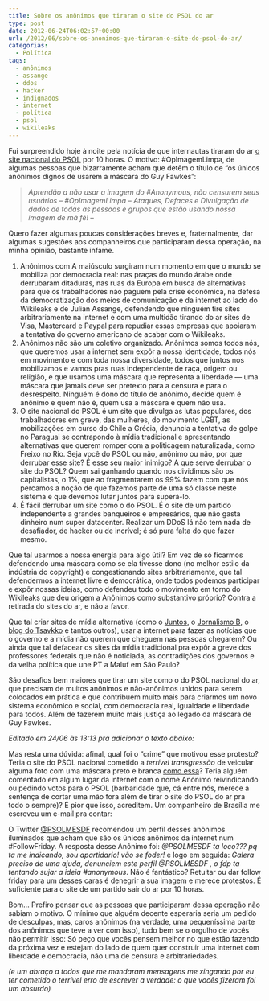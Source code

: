 ```yaml
---
title: Sobre os anônimos que tiraram o site do PSOL do ar
type: post
date: 2012-06-24T06:02:57+00:00
url: /2012/06/sobre-os-anonimos-que-tiraram-o-site-do-psol-do-ar/
categorias:
  - Política
tags:
  - anônimos
  - assange
  - ddos
  - hacker
  - indignados
  - internet
  - política
  - psol
  - wikileaks
---
```


Fui surpreendido hoje à noite pela notícia de que internautas tiraram do ar [o site nacional do PSOL][1] por 10 horas. O motivo: #OpImagemLimpa, de algumas pessoas que bizarramente acham que detêm o título de “os únicos anônimos dignos de usarem a máscara do Guy Fawkes”:

> _Aprendão a não usar a imagem do #Anonymous, não censurem seus usuários – #OpImagemLimpa – Ataques, Defaces e Divulgação de dados de todas as pessoas e grupos que estão usando nossa imagem de má fé! –_

Quero fazer algumas poucas considerações breves e, fraternalmente, dar algumas sugestões aos companheiros que participaram dessa operação, na minha opinião, bastante infame.

1. Anônimos com A maiúsculo surgiram num momento em que o mundo se mobiliza por democracia real: nas praças do mundo árabe onde derrubaram ditaduras, nas ruas da Europa em busca de alternativas para que os trabalhadores não paguem pela crise econômica, na defesa da democratização dos meios de comunicação e da internet ao lado do Wikileaks e de Julian Assange, defendendo que ninguém tire sites arbitrariamente na internet e com uma multidão tirando do ar sites de Visa, Mastercard e Paypal para repudiar essas empresas que apoiaram a tentativa do governo americano de acabar com o Wikileaks.
2. Anônimos não são um coletivo organizado. Anônimos somos todos nós, que queremos usar a internet sem expôr a nossa identidade, todos nós em movimento e com toda nossa diversidade, todos que juntos nos mobilizamos e vamos pras ruas independente de raça, origem ou religião, e que usamos uma máscara que representa a liberdade — uma máscara que jamais deve ser pretexto para a censura e para o desrespeito. Ninguém é dono do título de anônimo, decide quem é anônimo e quem não é, quem usa a máscara e quem não usa.
3. O site nacional do PSOL é um site que divulga as lutas populares, dos trabalhadores em greve, das mulheres, do movimento LGBT, as mobilizações em curso do Chile a Grécia, denuncia a tentativa de golpe no Paraguai se contrapondo à mídia tradicional e apresentando alternativas que querem romper com a politicagem naturalizada, como Freixo no Rio. Seja você do PSOL ou não, anônimo ou não, por que derrubar esse site? É esse seu maior inimigo? A que serve derrubar o site do PSOL? Quem sai ganhando quando nos dividimos são os capitalistas, o 1%, que ao fragmentarem os 99% fazem com que nós percamos a noção de que fazemos parte de uma só classe neste sistema e que devemos lutar juntos para superá-lo.
4. É fácil derrubar um site como o do PSOL. É o site de um partido independente a grandes banqueiros e empresários, que não gasta dinheiro num super datacenter. Realizar um DDoS lá não tem nada de desafiador, de hacker ou de incrível; é só pura falta do que fazer mesmo.

Que tal usarmos a nossa energia para algo útil? Em vez de só ficarmos defendendo uma máscara como se ela tivesse dono (no melhor estilo da indústria do copyright) e congestionando sites arbitrariamente, que tal defendermos a internet livre e democrática, onde todos podemos participar e expôr nossas ideias, como defendeu todo o movimento em torno do Wikileaks que deu origem a Anônimos como substantivo próprio? Contra a retirada do sites do ar, e não a favor.

Que tal criar sites de mídia alternativa (como o [Juntos][2], o [Jornalismo B][3], o [blog do Tsavkko][4] e tantos outros), usar a internet para fazer as notícias que o governo e a mídia não querem que cheguem nas pessoas chegarem? Ou ainda que tal defacear os sites da mídia tradicional pra expôr a greve dos professores federais que não é noticiada, as contradições dos governos e da velha política que une PT a Maluf em São Paulo?

São desafios bem maiores que tirar um site como o do PSOL nacional do ar, que precisam de muitos anônimos e não-anônimos unidos para serem colocados em prática e que contribuem muito mais para criarmos um novo sistema econômico e social, com democracia real, igualdade e liberdade para todos. Além de fazerem muito mais justiça ao legado da máscara de Guy Fawkes.

_Editado em 24/06 às 13:13 pra adicionar o texto abaixo:_

Mas resta uma dúvida: afinal, qual foi o “crime” que motivou esse protesto? Teria o site do PSOL nacional cometido a _terrível transgressão_ de veicular alguma foto com uma máscara preto e branca [como essa][5]? Teria alguém comentado em algum lugar da internet com o nome Anônimo reivindicando ou pedindo votos para o PSOL (barbaridade que, cá entre nós, merece a sentença de cortar uma mão fora além de tirar o site do PSOL do ar pra todo o sempre)? É pior que isso, acreditem. Um companheiro de Brasília me escreveu um e-mail pra contar:

O Twitter [@PSOLMESDF][6] recomendou um perfil desses anônimos iluminados que acham que são os únicos anônimos da internet num #FollowFriday. A resposta desse Anônimo foi: _@PSOLMESDF ta loco??? pq ta me indicando, sou apartidario! vão se foder!_ e logo em seguida: _Galera preciso de uma ajuda, denunciem este perfil @PSOLMESDF , o fdp ta tentando sujar a ideia ‪#anonymous‬_. Não é fantástico? Retuitar ou dar follow friday para um desses caras é denegrir a sua imagem e merece protestos. É suficiente para o site de um partido sair do ar por 10 horas.

Bom… Prefiro pensar que as pessoas que participaram dessa operação não sabiam o motivo. O mínimo que alguém decente esperaria seria um pedido de desculpas, mas, caros anônimos (na verdade, uma pequeníssima parte dos anônimos que teve a ver com isso), tudo bem se o orgulho de vocês não permitir isso: Só peço que vocês pensem melhor no que estão fazendo da próxima vez e estejam do lado de quem quer construir uma internet com liberdade e democracia, não uma de censura e arbitrariedades.

_(e um abraço a todos que me mandaram mensagens me xingando por eu ter cometido o terrível erro de escrever a verdade: o que vocês fizeram foi um absurdo)_

[1]: http://www.psol50.org.br/
[2]: http://juntos.org.br/
[3]: http://jornalismob.com/
[4]: http://tsavkko.com.br/
[5]: /wp-content/uploads/2012/06/548895_3657547996118_1909347703_o.jpg
[6]: http://twitter.com/PSOLMESDF
